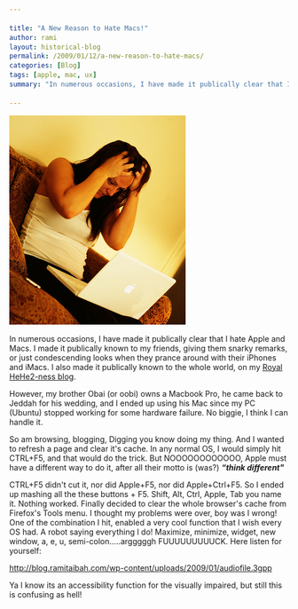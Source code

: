 ```yaml
---

title: "A New Reason to Hate Macs!"
author: rami
layout: historical-blog 
permalink: /2009/01/12/a-new-reason-to-hate-macs/
categories: [Blog]
tags: [apple, mac, ux]
summary: "In numerous occasions, I have made it publically clear that I hate Apple and Macs. I made it publically known to my friends, giving them snarky remarks, or just condescending looks when they prance around with their iPhones and iMacs. I also made it publically known to the whole world, on my [Royal HeHe2-ness blog](/2008/08/25/iphone-3g-a-beautiful-jail/)."

---
```


![A new reason to hate macs](/assets/images/content/blog/a-new-reason-to-hate-macs.png)

In numerous occasions, I have made it publically clear that I hate Apple and Macs. I made it publically known to my friends, giving them snarky remarks, or just condescending looks when they prance around with their iPhones and iMacs. I also made it publically known to the whole world, on my [Royal HeHe2-ness blog](/2008/08/25/iphone-3g-a-beautiful-jail/).

However, my brother Obai (or oobi) owns a Macbook Pro, he came back to Jeddah for his wedding, and I ended up using his Mac since my PC (Ubuntu) stopped working for some hardware failure. No biggie, I think I can handle it.

So am browsing, blogging, Digging you know doing my thing. And I wanted to refresh a page and clear it's cache. In any normal OS, I would simply hit CTRL+F5, and that would do the trick. But NOOOOOOOOOOOO, Apple must have a different way to do it, after all their motto is (was?) *__“think different"__*

CTRL+F5 didn't cut it, nor did Apple+F5, nor did Apple+Ctrl+F5. So I ended up mashing all the these buttons + F5. Shift, Alt, Ctrl, Apple, Tab you name it. Nothing worked.  Finally decided to clear the whole browser's cache from Firefox's Tools menu. I thought my problems were over, boy was I wrong! One of the combination I hit, enabled a very cool function that I wish every OS had. A robot saying everything I do! Maximize, minimize, widget, new window, a, e, u, semi-colon…..argggggh FUUUUUUUUUCK. Here listen for yourself:

<a href="http://blog.ramitaibah.com/wp-content/uploads/2009/01/audiofile.3gpp">http://blog.ramitaibah.com/wp-content/uploads/2009/01/audiofile.3gpp</a>

Ya I know its an accessibility function for the visually impaired, but still this is confusing as hell!
